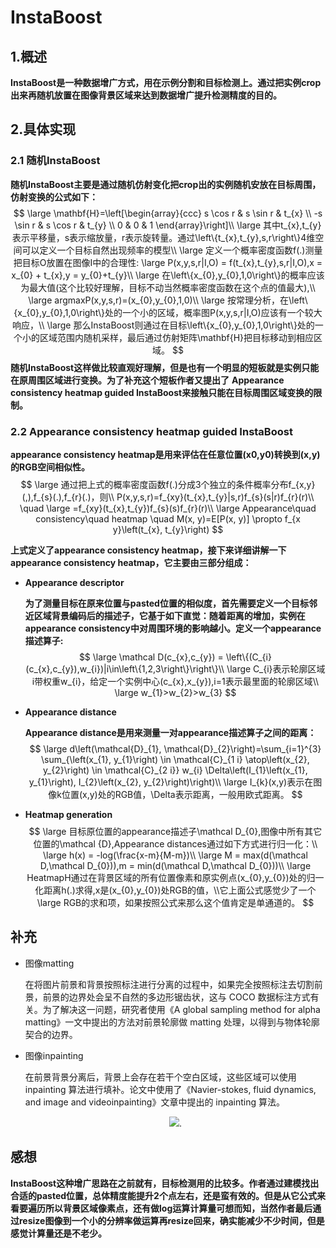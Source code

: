 # ****InstaBoost****

## 1.概述

**InstaBoost是一种数据增广方式，用在示例分割和目标检测上。通过把实例crop出来再随机放置在图像背景区域来达到数据增广提升检测精度的目的。**

## 2.具体实现

### 2.1 随机InstaBoost

**随机InstaBoost主要是通过随机仿射变化把crop出的实例随机安放在目标周围，仿射变换的公式如下：**
$$
\large \mathbf{H}=\left[\begin{array}{ccc}
s \cos r & s \sin r & t_{x} \\
-s \sin r & s \cos r & t_{y} \\
0 & 0 & 1
\end{array}\right]\\
\large 其中t_{x},t_{y}表示平移量，s表示缩放量，r表示旋转量。通过\left\{t_{x},t_{y},s,r\right\}4维空间可以定义一个目标自然出现频率的模型\\
\large 定义一个概率密度函数f(.)测量把目标O放置在图像I中的合理性:
\large P(x,y,s,r|I,O) = f(t_{x},t_{y},s,r|I,O),x = x_{0} + t_{x},y = y_{0}+t_{y}\\
\large 在\left\{x_{0},y_{0},1,0\right\}的概率应该为最大值(这个比较好理解，目标不动当然概率密度函数在这个点的值最大),\\
\large argmaxP(x,y,s,r)=(x_{0},y_{0},1,0)\\
\large 按常理分析，在\left\{x_{0},y_{0},1,0\right\}处的一个小的区域，概率图P(x,y,s,r|I,O)应该有一个较大响应，\\
\large 那么InstaBoost则通过在目标\left\{x_{0},y_{0},1,0\right\}处的一个小的区域范围内随机采样，最后通过仿射矩阵\mathbf{H}把目标移动到相应区域。
$$
**随机InstaBoost这样做比较直观好理解，但是也有一个明显的短板就是实例只能在原周围区域进行变换。为了补充这个短板作者又提出了** **Appearance consistency heatmap guided InstaBoost来接触只能在目标周围区域变换的限制。**



### 2.2 Appearance consistency heatmap guided InstaBoost

 **appearance consistency heatmap是用来评估在任意位置(x0,y0)转换到(x,y)的RGB空间相似性。**
$$
\large 通过把上式的概率密度函数f(.)分成3个独立的条件概率分布f_{x,y}(,),f_{s}(.),f_{r}(.)，则\\
P(x,y,s,r)=f_{xy}(t_{x},t_{y}|s,r)f_{s}(s|r)f_{r}(r)\\
\quad \large =f_{xy}(t_{x},t_{y})f_{s}(s)f_{r}(r)\\
\large Appearance\quad consistency\quad heatmap \quad M(x, y)=E[P(x, y)] \propto f_{x y}\left(t_{x}, t_{y}\right)
$$


**上式定义了appearance consistency heatmap，接下来详细讲解一下appearance consistency heatmap，它主要由三部分组成：**

- **Appearance descriptor**

  **为了测量目标在原来位置与pasted位置的相似度，首先需要定义一个目标邻近区域背景编码后的描述子，它基于如下直觉：随着距离的增加，实例在appearance consistency中对周围环境的影响越小。定义一个appearance描述算子:**
  $$
  \large \mathcal D(c_{x},c_{y}) = \left\{(C_{i}(c_{x},c_{y}),w_{i})|i\in\left\{1,2,3\right\}\right\}\\
  \large C_{i}表示轮廓区域i带权重w_{i}，给定一个实例中心(c_{x},x_{y}),i=1表示最里面的轮廓区域\\
  \large w_{1}>w_{2}>w_{3}
  $$
  

- **Appearance distance**

  **Appearance distance是用来测量一对appearance描述算子之间的距离：**
  $$
  \large d\left(\mathcal{D}_{1}, \mathcal{D}_{2}\right)=\sum_{i=1}^{3} \sum_{\left(x_{1}, y_{1}\right) \in \mathcal{C}_{1 i} \atop\left(x_{2}, y_{2}\right) \in \mathcal{C}_{2 i}} w_{i} \Delta\left(I_{1}\left(x_{1}, y_{1}\right), I_{2}\left(x_{2}, y_{2}\right)\right)\\
  \large I_{k}(x,y)表示在图像k位置(x,y)处的RGB值，\Delta表示距离，一般用欧式距离。
  $$



- **Heatmap generation**
  $$
  \large 目标原位置的appearance描述子\mathcal D_{0},图像中所有其它位置的\mathcal {D},Appearance distances通过如下方式进行归一化：\\
  \large h(x) = -log(\frac{x-m}{M-m})\\
  \large M = max(d(\mathcal D,\mathcal D_{0})),m = min(d(\mathcal D,\mathcal D_{0}))\\
  \large HeatmapH通过在背景区域的所有位置像素和原实例点(x_{0},y_{0})处的归一化距离h(.)求得,x是(x_{0},y_{0})处RGB的值，\\它上面公式感觉少了一个\large RGB的求和项，如果按照公式来那么这个值肯定是单通道的。
  $$

## 补充

- 图像matting

  在将图片前景和背景按照标注进行分离的过程中，如果完全按照标注去切割前景，前景的边界处会呈不自然的多边形锯齿状，这与 COCO 数据标注方式有关。为了解决这一问题，研究者使用《A global sampling method for alpha matting》一文中提出的方法对前景轮廓做 matting 处理，以得到与物体轮廓契合的边界。

- 图像inpainting

  在前景背景分离后，背景上会存在若干个空白区域，这些区域可以使用 inpainting 算法进行填补。论文中使用了《Navier-stokes, fluid dynamics, and image and videoinpainting》文章中提出的 inpainting 算法。

  <div align=center>
  <img src="https://note.youdao.com/yws/api/personal/file/WEB6de7eda9f331cf23d13d18204d400ab4?method=download&shareKey=786e7e8844ea89ab888c0a055771db61"/>.
  </div>

## 感想

**InstaBoost这种增广思路在之前就有，目标检测用的比较多。作者通过建模找出合适的pasted位置，总体精度能提升2个点左右，还是蛮有效的。但是从它公式来看要遍历所以背景区域像素点，还有做log运算计算量可想而知，当然作者最后通过resize图像到一个小的分辨率做运算再resize回来，确实能减少不少时间，但是感觉计算量还是不老少。**
